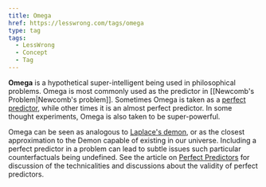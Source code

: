 ```yaml
---
title: Omega
href: https://lesswrong.com/tags/omega
type: tag
tags:
  - LessWrong
  - Concept
  - Tag
---
```


**Omega** is a hypothetical super-intelligent being used in philosophical problems. Omega is most commonly used as the predictor in [[Newcomb's Problem|Newcomb's problem]]. Sometimes Omega is taken as a [perfect predictor](https://www.lesswrong.com/tag/perfect-predictor), while other times it is an almost perfect predictor. In some thought experiments, Omega is also taken to be super-powerful.

Omega can be seen as analogous to [Laplace's demon](https://en.wikipedia.org/wiki/Laplace's_demon), or as the closest approximation to the Demon capable of existing in our universe. Including a perfect predictor in a problem can lead to subtle issues such particular counterfactuals being undefined. See the article on [Perfect Predictors](https://www.lesswrong.com/tag/perfect-predictor) for discussion of the technicalities and discussions about the validity of perfect predictors.